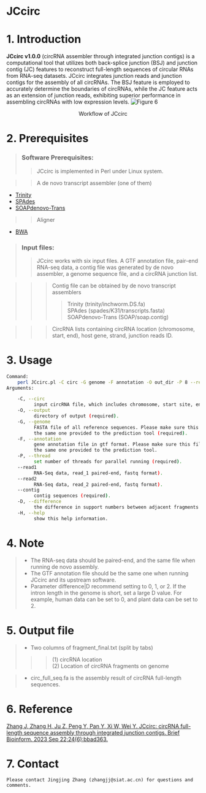 # JCcirc

# 1. Introduction
**JCcirc v1.0.0** (circRNA assembler through integrated junction contigs) is a computational tool that utilizes both back-splice junction (BSJ) and junction contig (JC) features to reconstruct full-length sequences of circular RNAs from RNA-seq datasets. JCcirc integrates junction reads and junction contigs for the assembly of all circRNAs. The BSJ feature is employed to accurately determine the boundaries of circRNAs, while the JC feature acts as an extension of junction reads, exhibiting superior performance in assembling circRNAs with low expression levels.
![Figure 6](https://github.com/cbbzhang/JCcirc/assets/38315099/6fd54d85-52dd-4f06-bb13-b975ae42ebd3)
<p align="center">Workflow of JCcirc</p>
	
# 2. Prerequisites
> ### Software Prerequisites:
>> JCcirc is implemented in Perl under Linux system.

>> A de novo transcript assembler (one of them)
* [Trinity](https://github.com/trinityrnaseq/trinityrnaseq)
* [SPAdes](https://github.com/ablab/spades)
* [SOAPdenovo-Trans](https://github.com/aquaskyline/SOAPdenovo-Trans)

>> Aligner
* [BWA](https://sourceforge.net/projects/bio-bwa/files/)

> ### Input files:
>> JCcirc works with six input files. A GTF annotation file, pair-end RNA-seq data, a contig file was generated by de novo assembler, a genome sequence file, and a circRNA junction list.

>>> Contig file can be obtained by de novo transcript assemblers
>>>> Trinity (trinity/inchworm.DS.fa)<br>
>>>> SPAdes (spades/K31/transcripts.fasta)<br>
>>>> SOAPdenovo-Trans (SOAP/soap.contig)<br>

>>> CircRNA lists containing circRNA location (chromosome, start, end), host gene, strand, junction reads ID. <br>

# 3. Usage 

```bash
Command:
    perl JCcirc.pl -C circ -G genome -F annotation -O out_dir -P 8 --read1 read_1.fq --read2 read_2.fq --contig contig.fa -D 0
Arguments:

    -C, --circ
          input circRNA file, which includes chromosome, start site, end site, host gene, strand, and junction reads ID (required).
    -O, --output
          directory of output (required).
    -G, --genome
          FASTA file of all reference sequences. Please make sure this file is
          the same one provided to the prediction tool (required).
    -F, --annotation
          gene annotation file in gtf format. Please make sure this file is
          the same one provided to the prediction tool.
    -P, --thread
          set number of threads for parallel running (required).
    --read1
          RNA-Seq data, read_1 paired-end, fastq format).
    --read2
          RNA-Seq data, read_2 paired-end, fastq format).
    --contig
          contig sequences (required).
    -D, --difference
          the difference in support numbers between adjacent fragments when generating circRNA isoforms, default is 0 (recommend setting to 0, 1, or 2, the larger number means stricter).
    -H, --help
          show this help information.
```
		  
# 4. Note
> * The RNA-seq data should be paired-end, and the same file when running de novo assembly.<br>
> * The GTF annotation file should be the same one when running JCcirc and its upstream software. <br>
> * Parameter difference|D recommend setting to 0, 1, or 2. If the intron length in the genome is short, set a large D value. For example, human data can be set to 0, and plant data can be set to 2.

# 5. Output file
> * Two columns of fragment_final.txt (split by tabs)<br>
>>>(1) circRNA location<br>
>>>(2) Location of circRNA fragments on genome<br>

> * circ_full_seq.fa is the assembly result of circRNA full-length sequences.

# 6. Reference
[Zhang J, Zhang H, Ju Z, Peng Y, Pan Y, Xi W, Wei Y. JCcirc: circRNA full-length sequence assembly through integrated junction contigs. Brief Bioinform. 2023 Sep 22;24(6):bbad363.](https://academic.oup.com/bib/article-abstract/24/6/bbad363/7313456)
# 7. Contact
	Please contact Jingjing Zhang (zhangjj@siat.ac.cn) for questions and comments.
